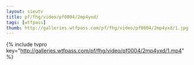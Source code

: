 ```yaml
--- 
layout: sieutv
title: pf/fhg/video/pf0004/2mp4yxd/
tags: [wtfpass]
thumb: http://galleries.wtfpass.com/pf/fhg/video/pf0004/2mp4yxd/1.jpg
---
```

{% include tvpro key="http://galleries.wtfpass.com/pf/fhg/video/pf0004/2mp4yxd/1.mp4" %} 
